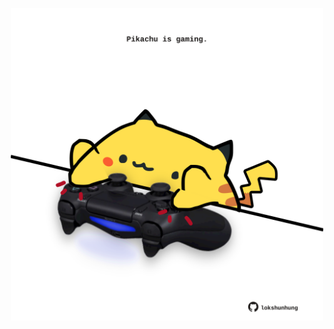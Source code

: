 <!-- built at 09/02/2021, 07:01:38 UTC -->
<p align="center">
  <img width="500" height="500" src="./ReadmeImage.svg">
</p>
